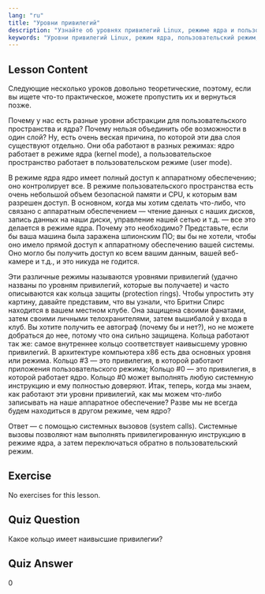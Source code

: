 ```yaml
---
lang: "ru"
title: "Уровни привилегий"
description: "Узнайте об уровнях привилегий Linux, режиме ядра и пользовательском режиме. Разберитесь с кольцами защиты и системными вызовами для безопасного доступа к аппаратному обеспечению. Начните свое путешествие в Linux!"
keywords: "Уровни привилегий Linux, режим ядра, пользовательский режим, кольца защиты, системные вызовы, безопасность Linux, Linux для начинающих, учебник по Linux"
---
```


## Lesson Content

Следующие несколько уроков довольно теоретические, поэтому, если вы ищете что-то практическое, можете пропустить их и вернуться позже.

Почему у нас есть разные уровни абстракции для пользовательского пространства и ядра? Почему нельзя объединить обе возможности в один слой? Ну, есть очень веская причина, по которой эти два слоя существуют отдельно. Они оба работают в разных режимах: ядро работает в режиме ядра (kernel mode), а пользовательское пространство работает в пользовательском режиме (user mode).

В режиме ядра ядро имеет полный доступ к аппаратному обеспечению; оно контролирует все. В режиме пользовательского пространства есть очень небольшой объем безопасной памяти и CPU, к которым вам разрешен доступ. В основном, когда мы хотим сделать что-либо, что связано с аппаратным обеспечением — чтение данных с наших дисков, запись данных на наши диски, управление нашей сетью и т.д. — все это делается в режиме ядра. Почему это необходимо? Представьте, если бы ваша машина была заражена шпионским ПО; вы бы не хотели, чтобы оно имело прямой доступ к аппаратному обеспечению вашей системы. Оно могло бы получить доступ ко всем вашим данным, вашей веб-камере и т.д., и это никуда не годится.

Эти различные режимы называются уровнями привилегий (удачно названы по уровням привилегий, которые вы получаете) и часто описываются как кольца защиты (protection rings). Чтобы упростить эту картину, давайте представим, что вы узнали, что Бритни Спирс находится в вашем местном клубе. Она защищена своими фанатами, затем своими личными телохранителями, затем вышибалой у входа в клуб. Вы хотите получить ее автограф (почему бы и нет?), но не можете добраться до нее, потому что она сильно защищена. Кольца работают так же: самое внутреннее кольцо соответствует наивысшему уровню привилегий. В архитектуре компьютера x86 есть два основных уровня или режима. Кольцо #3 — это привилегия, в которой работают приложения пользовательского режима; Кольцо #0 — это привилегия, в которой работает ядро. Кольцо #0 может выполнять любую системную инструкцию и ему полностью доверяют. Итак, теперь, когда мы знаем, как работают эти уровни привилегий, как мы можем что-либо записывать на наше аппаратное обеспечение? Разве мы не всегда будем находиться в другом режиме, чем ядро?

Ответ — с помощью системных вызовов (system calls). Системные вызовы позволяют нам выполнять привилегированную инструкцию в режиме ядра, а затем переключаться обратно в пользовательский режим.

## Exercise

No exercises for this lesson.

## Quiz Question

Какое кольцо имеет наивысшие привилегии?

## Quiz Answer

0
